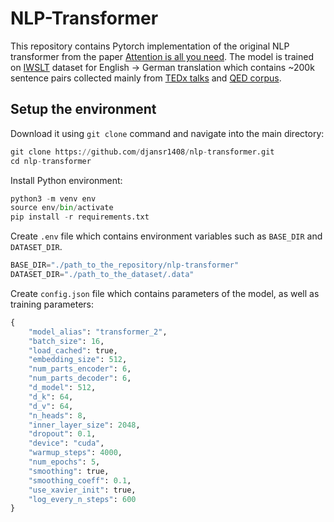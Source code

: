 # NLP-Transformer
This repository contains Pytorch implementation of the original NLP transformer from the paper [Attention is all you need](https://arxiv.org/pdf/1706.03762.pdf). The model is trained on [IWSLT](https://pytorchnlp.readthedocs.io/en/latest/_modules/torchnlp/datasets/iwslt.html) dataset for English -> German translation which contains ~200k sentence pairs collected mainly from [TEDx talks](https://www.ted.com/) and [QED corpus](https://alt.qcri.org/resources/qedcorpus/). 

## Setup the environment
Download it using ```git clone``` command and navigate into the main directory:
```python
git clone https://github.com/djansr1408/nlp-transformer.git
cd nlp-transformer
```
Install Python environment:

```python
python3 -m venv env
source env/bin/activate
pip install -r requirements.txt
```

Create ```.env``` file which contains environment variables such as ```BASE_DIR``` and ```DATASET_DIR```.
```python
BASE_DIR="./path_to_the_repository/nlp-transformer"
DATASET_DIR="./path_to_the_dataset/.data"
```

Create ```config.json``` file which contains parameters of the model, as well as training parameters:
```python
{
    "model_alias": "transformer_2",
    "batch_size": 16,   
    "load_cached": true, 
    "embedding_size": 512, 
    "num_parts_encoder": 6, 
    "num_parts_decoder": 6, 
    "d_model": 512, 
    "d_k": 64, 
    "d_v": 64, 
    "n_heads": 8, 
    "inner_layer_size": 2048, 
    "dropout": 0.1, 
    "device": "cuda", 
    "warmup_steps": 4000, 
    "num_epochs": 5, 
    "smoothing": true, 
    "smoothing_coeff": 0.1, 
    "use_xavier_init": true, 
    "log_every_n_steps": 600
}
```

